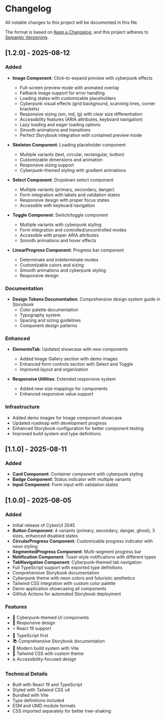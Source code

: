 # Changelog

All notable changes to this project will be documented in this file.

The format is based on [Keep a Changelog](https://keepachangelog.com/en/1.0.0/),
and this project adheres to [Semantic Versioning](https://semver.org/spec/v2.0.0.html).

## [1.2.0] - 2025-08-12

### Added
- **Image Component**: Click-to-expand preview with cyberpunk effects
  - Full-screen preview mode with animated overlay
  - Fallback image support for error handling
  - Loading states with customizable placeholders
  - Cyberpunk visual effects (grid background, scanning lines, corner brackets)
  - Responsive sizing (sm, md, lg) with clear size differentiation
  - Accessibility features (ARIA attributes, keyboard navigation)
  - Lazy loading and eager loading options
  - Smooth animations and transitions
  - Perfect Storybook integration with contained preview mode

- **Skeleton Component**: Loading placeholder component
  - Multiple variants (text, circular, rectangular, button)
  - Customizable dimensions and animation
  - Responsive sizing support
  - Cyberpunk-themed styling with gradient animations

- **Select Component**: Dropdown select component
  - Multiple variants (primary, secondary, danger)
  - Form integration with labels and validation states
  - Responsive design with proper focus states
  - Accessible with keyboard navigation

- **Toggle Component**: Switch/toggle component  
  - Multiple variants with cyberpunk styling
  - Form integration and controlled/uncontrolled modes
  - Accessible with proper ARIA attributes
  - Smooth animations and hover effects

- **LinearProgress Component**: Progress bar component
  - Determinate and indeterminate modes
  - Customizable colors and sizing
  - Smooth animations and cyberpunk styling
  - Responsive design

### Documentation
- **Design Tokens Documentation**: Comprehensive design system guide in Storybook
  - Color palette documentation
  - Typography system
  - Spacing and sizing guidelines
  - Component design patterns

### Enhanced
- **ElementsTab**: Updated showcase with new components
  - Added Image Gallery section with demo images
  - Enhanced form controls section with Select and Toggle
  - Improved layout and organization

- **Responsive Utilities**: Extended responsive system
  - Added new size mappings for components
  - Enhanced responsive value support

### Infrastructure
- Added demo images for Image component showcase
- Updated roadmap with development progress
- Enhanced Storybook configuration for better component testing
- Improved build system and type definitions

## [1.1.0] - 2025-08-11

### Added
- **Card Component**: Container component with cyberpunk styling
- **Badge Component**: Status indicator with multiple variants
- **Input Component**: Form input with validation states

## [1.0.0] - 2025-08-05

### Added
- Initial release of CyberUI 2045
- **Button Component**: 4 variants (primary, secondary, danger, ghost), 3 sizes, enhanced disabled states
- **CircularProgress Component**: Customizable progress indicator with neon styling
- **SegmentedProgress Component**: Multi-segment progress bar
- **Notification Component**: Toast-style notifications with different types
- **TabNavigation Component**: Cyberpunk-themed tab navigation
- Full TypeScript support with exported type definitions
- Comprehensive Storybook documentation
- Cyberpunk theme with neon colors and futuristic aesthetics
- Tailwind CSS integration with custom color palette
- Demo application showcasing all components
- GitHub Actions for automated Storybook deployment

### Features
- 🎨 Cyberpunk-themed UI components
- 📱 Responsive design
- ⚡ React 19 support
- 🎯 TypeScript first
- 📚 Comprehensive Storybook documentation
- 🚀 Modern build system with Vite
- 🎨 Tailwind CSS with custom theme
- ♿ Accessibility-focused design

### Technical Details
- Built with React 19 and TypeScript
- Styled with Tailwind CSS v4
- Bundled with Vite
- Type definitions included
- ESM and UMD module formats
- CSS imported separately for better tree-shaking
